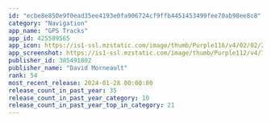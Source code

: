 ```yaml
---
id: "ecbe8e850e9f0ead35ee4193e0fa906724cf9ffb4451453499fee70ab98ee8c8"
category: "Navigation"
app_name: "GPS Tracks"
app_id: 425589565
app_icon: https://is1-ssl.mzstatic.com/image/thumb/Purple116/v4/02/02/20/020220f9-09b0-f202-0881-71fabbb22010/AppIcon-0-0-1x_U007emarketing-0-0-0-10-0-0-sRGB-85-220.png/1024x1024bb.png
app_screenshot: https://is1-ssl.mzstatic.com/image/thumb/Purple112/v4/7b/4a/05/7b4a0595-7b29-7abe-7fdc-4c34bbc347cf/pr_source.png/1242x2688bb.png
publisher_id: 385491802
publisher_name: "David Morneault"
rank: 54
most_recent_release: 2024-01-28 00:00:00
release_count_in_past_year: 35
release_count_in_past_year_category: 10
release_count_in_past_year_top_in_category: 21
---
```

